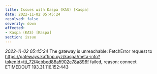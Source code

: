 ```yaml
---
title: Issues with Kaspa (KAS) [Kaspa]
date: 2022-11-02 05:45:24
resolved: false
severity: down
affected:
- Kaspa (KAS) [Kaspa]
section: issue
---
```


*2022-11-02 05:45:24* The gateway is unreachable: FetchError request to https://gateways.kaffinp.xyz/kaspa/meta-info?tokenId=tti_72f4cbbed88a5902c78a896f failed, reason: connect ETIMEDOUT 193.31.116.152:443